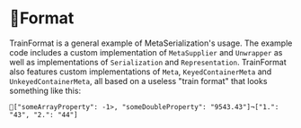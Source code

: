 # 🚂Format
TrainFormat is a general example of MetaSerialization's usage. The example code includes a custom implementation of `MetaSupplier` and `Unwrapper` as well as implementations of `Serialization` and `Representation`. TrainFormat also features custom implementations of `Meta`, `KeyedContainerMeta` and `UnkeyedContainerMeta`, all based on a useless "train format" that looks something like this: 
```
🚂["someArrayProperty": -1>, "someDoubleProperty": "9543.43"]¬["1.": "43", "2.": "44"]
```
